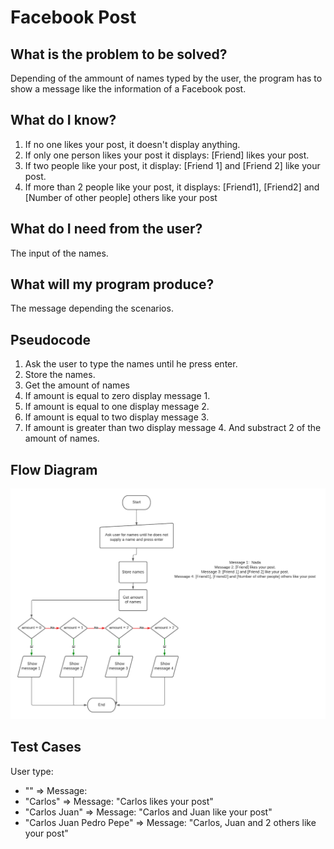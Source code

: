 # Facebook Post

## What is the problem to be solved?
Depending of the ammount of names typed by the user, the program has to show a message like the information of a Facebook post. 

## What do I know?
1. If no one likes your post, it doesn't display anything. 
2. If only one person likes your post it displays: [Friend] likes your post.
3. If two people like your post, it display: [Friend 1] and [Friend 2] like your post.
4. If more than 2 people like your post, it displays: [Friend1], [Friend2] and [Number of other people] others like your post


## What do I need from the user? 
The input of the names.

## What will my program produce?
The message depending the scenarios.

## Pseudocode
1. Ask the user to type the names until he press enter.
2. Store the names.
3. Get the amount of names
4. If amount is equal to zero display message 1.
5. If amount is equal to one display message 2.
6. If amount is equal to two display message 3.
7. If amount is greater than two display message 4. And substract 2 of the amount of names. 

## Flow Diagram
![Flow](img/Facebook%20Post.png)

## Test Cases
User type:

* "" => Message: 
* "Carlos" => Message: "Carlos likes your post"
* "Carlos Juan" => Message: "Carlos and Juan like your post"
* "Carlos Juan Pedro Pepe" => Message: "Carlos, Juan and 2 others like your post"